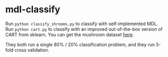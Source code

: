 # mdl-classify

Run ```python classify_shrooms.py``` to classify with self-implemented MDL.  
Run ```python cart.py``` to classify with an improved out-of-the-box version of CART from sklearn.
You can get the mushroom dataset [here](https://www.kaggle.com/uciml/mushroom-classification).

They both run a single 80% / 20% classification problem, and they run 5-fold cross validation.
